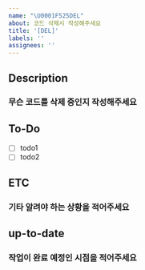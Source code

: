 ```yaml
---
name: "\U0001F525DEL"
about: 코드 삭제시 작성해주세요
title: '[DEL]'
labels: ''
assignees: ''
---
```


## Description

### 무슨 코드를 삭제 중인지 작성해주세요

## To-Do

-   [ ] todo1
-   [ ] todo2

## ETC

### 기타 알려야 하는 상황을 적어주세요

## up-to-date

### 작업이 완료 예정인 시점을 적어주세요
